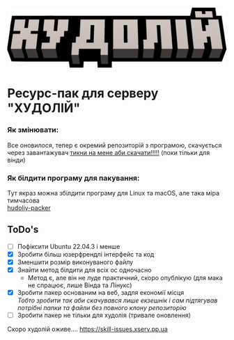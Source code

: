 ![Лого](https://github.com/xxanqw/hudoliy-resourcepack/blob/3e22022f440fbe8a61ce429501d7602c1b17a333/src/logo.png)  
# Ресурс-пак для серверу "ХУДОЛІЙ"


### Як змінювати:  
 Все оновилося, тепер є окремий репозиторій з програмою, скачується через завантажувач [тикни на мене аби скачати!!!!!](https://github.com/xxanqw/hudoliy-packer/releases/latest) (поки тільки для вінди)

### Як білдити програму для пакування:
 Тут якраз можна збілдити програму для Linux та macOS, але така міра тимчасова  
 [hudoliy-packer](https://github.com/xxanqw/hudoliy-packer)

## ToDo's
 - [ ] Пофіксити Ubuntu 22.04.3 і менше
 - [x] Зробити більш юзерфрендлі інтерфейс та код
 - [x] Зменшити розмір виконуваного файлу
 - [x] Знайти метод білдити для всіх ос одночасно
   - Метод є, але він не луде практичний, скоро опублікую (для мака не спрацює, лише Вінда та Лінукс)
 - [x] Зробити пакер основаним на веб, задля економії місця  
       *Тобто зробити так аби скачувався лише екзешнік і сам підтягував потрібні папки та файли без повного клону репозиторію*
 - [ ] Зробити пакер не тільки для худолія (тривале оновлення)

Скоро худолій оживе.... https://skill-issues.xserv.pp.ua
